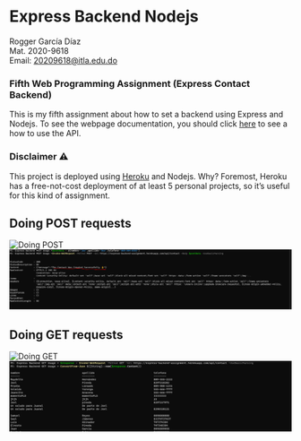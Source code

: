 # Express Backend Nodejs

Rogger García Díaz <br>
Mat. 2020-9618 <br>
Email: 20209618@itla.edu.do <br>

### Fifth Web Programming Assignment (Express Contact Backend)

This is my fifth assignment about how to set a backend using Express and Nodejs. To see the webpage documentation, you should click [here](https://express-backend-assignment.herokuapp.com/) to see a how to use the API.

### Disclaimer ⚠

This project is deployed using [Heroku](https://dashboard.heroku.com/) and Nodejs. Why? Foremost, Heroku has a free-not-cost deployment of at least 5 personal projects, so it’s useful for this kind of assignment.

## Doing POST requests

![Doing POST](/assets/invoke-post-gif.gif)
![Doing POST](/assets//doing-post.png)

## Doing GET requests

![Doing GET](/assets/invoke-get-gif.gif)
![Doing GET](/assets//doing-get.png)
